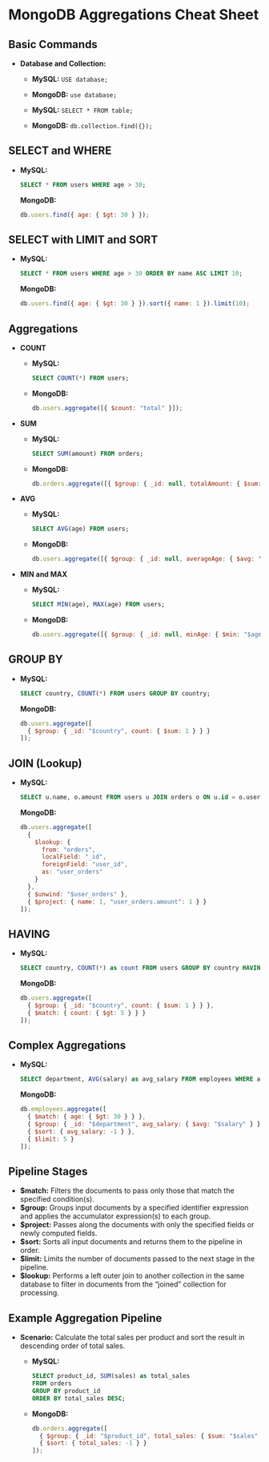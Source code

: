 
# MongoDB Aggregations Cheat Sheet

## Basic Commands

- **Database and Collection:**
  - **MySQL:** `USE database;`
  - **MongoDB:** `use database;`

  - **MySQL:** `SELECT * FROM table;`
  - **MongoDB:** `db.collection.find({});`

## SELECT and WHERE

- **MySQL:**
  ```sql
  SELECT * FROM users WHERE age > 30;
  ```
  **MongoDB:**
  ```javascript
  db.users.find({ age: { $gt: 30 } });
  ```

## SELECT with LIMIT and SORT

- **MySQL:**
  ```sql
  SELECT * FROM users WHERE age > 30 ORDER BY name ASC LIMIT 10;
  ```
  **MongoDB:**
  ```javascript
  db.users.find({ age: { $gt: 30 } }).sort({ name: 1 }).limit(10);
  ```

## Aggregations

- **COUNT**

  - **MySQL:**
    ```sql
    SELECT COUNT(*) FROM users;
    ```
  - **MongoDB:**
    ```javascript
    db.users.aggregate([{ $count: "total" }]);
    ```

- **SUM**

  - **MySQL:**
    ```sql
    SELECT SUM(amount) FROM orders;
    ```
  - **MongoDB:**
    ```javascript
    db.orders.aggregate([{ $group: { _id: null, totalAmount: { $sum: "$amount" } } }]);
    ```

- **AVG**

  - **MySQL:**
    ```sql
    SELECT AVG(age) FROM users;
    ```
  - **MongoDB:**
    ```javascript
    db.users.aggregate([{ $group: { _id: null, averageAge: { $avg: "$age" } } }]);
    ```

- **MIN and MAX**

  - **MySQL:**
    ```sql
    SELECT MIN(age), MAX(age) FROM users;
    ```
  - **MongoDB:**
    ```javascript
    db.users.aggregate([{ $group: { _id: null, minAge: { $min: "$age" }, maxAge: { $max: "$age" } } }]);
    ```

## GROUP BY

- **MySQL:**
  ```sql
  SELECT country, COUNT(*) FROM users GROUP BY country;
  ```
  **MongoDB:**
  ```javascript
  db.users.aggregate([
    { $group: { _id: "$country", count: { $sum: 1 } } }
  ]);
  ```

## JOIN (Lookup)

- **MySQL:**
  ```sql
  SELECT u.name, o.amount FROM users u JOIN orders o ON u.id = o.user_id;
  ```
  **MongoDB:**
  ```javascript
  db.users.aggregate([
    {
      $lookup: {
        from: "orders",
        localField: "_id",
        foreignField: "user_id",
        as: "user_orders"
      }
    },
    { $unwind: "$user_orders" },
    { $project: { name: 1, "user_orders.amount": 1 } }
  ]);
  ```

## HAVING

- **MySQL:**
  ```sql
  SELECT country, COUNT(*) as count FROM users GROUP BY country HAVING count > 5;
  ```
  **MongoDB:**
  ```javascript
  db.users.aggregate([
    { $group: { _id: "$country", count: { $sum: 1 } } },
    { $match: { count: { $gt: 5 } } }
  ]);
  ```

## Complex Aggregations

- **MySQL:**
  ```sql
  SELECT department, AVG(salary) as avg_salary FROM employees WHERE age > 30 GROUP BY department ORDER BY avg_salary DESC LIMIT 5;
  ```
  **MongoDB:**
  ```javascript
  db.employees.aggregate([
    { $match: { age: { $gt: 30 } } },
    { $group: { _id: "$department", avg_salary: { $avg: "$salary" } } },
    { $sort: { avg_salary: -1 } },
    { $limit: 5 }
  ]);
  ```

## Pipeline Stages

- **$match:** Filters the documents to pass only those that match the specified condition(s).
- **$group:** Groups input documents by a specified identifier expression and applies the accumulator expression(s) to each group.
- **$project:** Passes along the documents with only the specified fields or newly computed fields.
- **$sort:** Sorts all input documents and returns them to the pipeline in order.
- **$limit:** Limits the number of documents passed to the next stage in the pipeline.
- **$lookup:** Performs a left outer join to another collection in the same database to filter in documents from the “joined” collection for processing.

## Example Aggregation Pipeline

- **Scenario:** Calculate the total sales per product and sort the result in descending order of total sales.

  - **MySQL:**
    ```sql
    SELECT product_id, SUM(sales) as total_sales
    FROM orders
    GROUP BY product_id
    ORDER BY total_sales DESC;
    ```
  - **MongoDB:**
    ```javascript
    db.orders.aggregate([
      { $group: { _id: "$product_id", total_sales: { $sum: "$sales" } } },
      { $sort: { total_sales: -1 } }
    ]);
    ```
